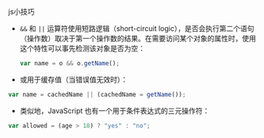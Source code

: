 js小技巧

- `&&` 和 `||` 运算符使用短路逻辑（short-circuit logic），是否会执行第二个语句（操作数）取决于第一个操作数的结果。在需要访问某个对象的属性时，使用这个特性可以事先检测该对象是否为空：

  ```js
  var name = o && o.getName();
  ```

- 或用于缓存值（当错误值无效时）：

```js
var name = cachedName || (cachedName = getName());
```

- 类似地，JavaScript 也有一个用于条件表达式的三元操作符：

```js
var allowed = (age > 18) ? "yes" : "no";
```


